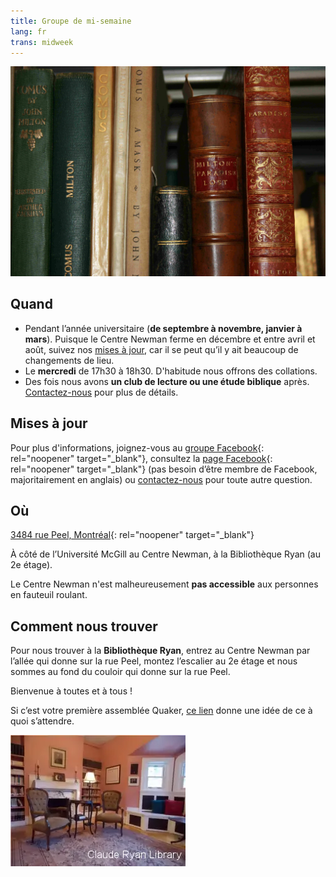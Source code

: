 ```yaml
---
title: Groupe de mi-semaine
lang: fr
trans: midweek
---
```

<picture>
  <source srcset="/assets/images/Ryan-library_books.webp" type="image/webp">
  <source srcset="/assets/images/Ryan-library_books.jpg" type="image/jpg">  
  <img src="/assets/images/Ryan-library_books.webp" class="img_center75" alt="Livres">
</picture>

## Quand
* Pendant l’année universitaire (**de septembre à novembre, janvier à mars**). Puisque le Centre Newman ferme en décembre et entre avril et août, suivez nos [mises à jour](#misesàjour), car il se peut qu’il y ait beaucoup de changements de lieu.
* Le **mercredi** de 17h30 à 18h30. D'habitude nous offrons des collations.
* Des fois nous avons **un club de lecture ou une étude biblique** après. [Contactez-nous](/contact-fr.html) pour plus de détails.

## Mises à jour <span class="stanchor"><a name="misesàjour"></a></span>
Pour plus d'informations, joignez-vous au [groupe Facebook](https://www.facebook.com/groups/mtlmidweek/){:  rel="noopener" target="_blank"}, consultez la [page Facebook](https://www.facebook.com/MontrealQuakers/){:  rel="noopener" target="_blank"} (pas besoin d’être membre de Facebook, majoritairement en anglais) ou [contactez-nous](/contact-fr.html) pour toute autre question.
## Où
[3484 rue Peel, Montréal](https://goo.gl/maps/MeQqk7m8Hegzx9Sz8){:  rel="noopener" target="_blank"}

À côté de l’Université McGill au Centre Newman, à la <i class="fas fa-book"></i> Bibliothèque Ryan (au 2e étage). 

Le Centre Newman n'est malheureusement **pas accessible** aux personnes en fauteuil roulant.
## Comment nous trouver
Pour nous trouver à la **Bibliothèque Ryan**, entrez au Centre Newman par l’allée qui donne sur la rue Peel, montez l’escalier au 2e étage et nous sommes au fond du couloir qui donne sur la rue Peel.

Bienvenue à toutes et à tous !

Si c’est votre première assemblée Quaker, [ce lien](/a_propos.html) donne une idée de ce à quoi s’attendre.

<picture>
  <source srcset="/assets/images/ClaudeRyanLibrary.webp" type="image/webp">
  <source srcset="/assets/images/ClaudeRyanLibrary.jpg" type="image/jpg">
  <img src="/assets/images/ClaudeRyanLibrary.webp" class="img_center" alt="Ryan Library">
</picture>
